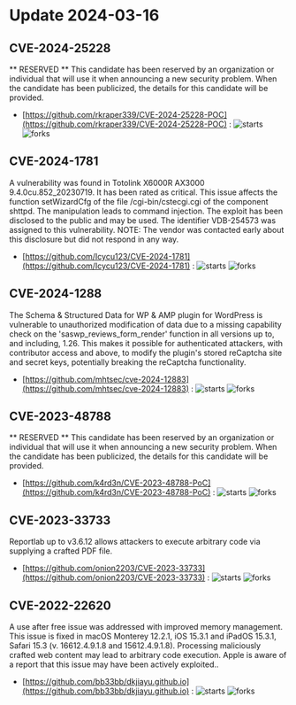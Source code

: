 # Update 2024-03-16
## CVE-2024-25228
 ** RESERVED ** This candidate has been reserved by an organization or individual that will use it when announcing a new security problem. When the candidate has been publicized, the details for this candidate will be provided.

- [https://github.com/rkraper339/CVE-2024-25228-POC](https://github.com/rkraper339/CVE-2024-25228-POC) :  ![starts](https://img.shields.io/github/stars/rkraper339/CVE-2024-25228-POC.svg) ![forks](https://img.shields.io/github/forks/rkraper339/CVE-2024-25228-POC.svg)


## CVE-2024-1781
 A vulnerability was found in Totolink X6000R AX3000 9.4.0cu.852_20230719. It has been rated as critical. This issue affects the function setWizardCfg of the file /cgi-bin/cstecgi.cgi of the component shttpd. The manipulation leads to command injection. The exploit has been disclosed to the public and may be used. The identifier VDB-254573 was assigned to this vulnerability. NOTE: The vendor was contacted early about this disclosure but did not respond in any way.

- [https://github.com/Icycu123/CVE-2024-1781](https://github.com/Icycu123/CVE-2024-1781) :  ![starts](https://img.shields.io/github/stars/Icycu123/CVE-2024-1781.svg) ![forks](https://img.shields.io/github/forks/Icycu123/CVE-2024-1781.svg)


## CVE-2024-1288
 The Schema &amp; Structured Data for WP &amp; AMP plugin for WordPress is vulnerable to unauthorized modification of data due to a missing capability check on the 'saswp_reviews_form_render' function in all versions up to, and including, 1.26. This makes it possible for authenticated attackers, with contributor access and above, to modify the plugin's stored reCaptcha site and secret keys, potentially breaking the reCaptcha functionality.

- [https://github.com/mhtsec/cve-2024-12883](https://github.com/mhtsec/cve-2024-12883) :  ![starts](https://img.shields.io/github/stars/mhtsec/cve-2024-12883.svg) ![forks](https://img.shields.io/github/forks/mhtsec/cve-2024-12883.svg)


## CVE-2023-48788
 ** RESERVED ** This candidate has been reserved by an organization or individual that will use it when announcing a new security problem. When the candidate has been publicized, the details for this candidate will be provided.

- [https://github.com/k4rd3n/CVE-2023-48788-PoC](https://github.com/k4rd3n/CVE-2023-48788-PoC) :  ![starts](https://img.shields.io/github/stars/k4rd3n/CVE-2023-48788-PoC.svg) ![forks](https://img.shields.io/github/forks/k4rd3n/CVE-2023-48788-PoC.svg)


## CVE-2023-33733
 Reportlab up to v3.6.12 allows attackers to execute arbitrary code via supplying a crafted PDF file.

- [https://github.com/onion2203/CVE-2023-33733](https://github.com/onion2203/CVE-2023-33733) :  ![starts](https://img.shields.io/github/stars/onion2203/CVE-2023-33733.svg) ![forks](https://img.shields.io/github/forks/onion2203/CVE-2023-33733.svg)


## CVE-2022-22620
 A use after free issue was addressed with improved memory management. This issue is fixed in macOS Monterey 12.2.1, iOS 15.3.1 and iPadOS 15.3.1, Safari 15.3 (v. 16612.4.9.1.8 and 15612.4.9.1.8). Processing maliciously crafted web content may lead to arbitrary code execution. Apple is aware of a report that this issue may have been actively exploited..

- [https://github.com/bb33bb/dkjiayu.github.io](https://github.com/bb33bb/dkjiayu.github.io) :  ![starts](https://img.shields.io/github/stars/bb33bb/dkjiayu.github.io.svg) ![forks](https://img.shields.io/github/forks/bb33bb/dkjiayu.github.io.svg)

